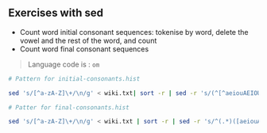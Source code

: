 
## Exercises with sed

 - Count word initial consonant sequences: tokenise by word, delete the vowel and the rest of the word, and count
 - Count word final consonant sequences

> Language code is : `om`

```bash
# Pattern for initial-consonants.hist

sed 's/[^a-zA-Z]\+/\n/g' < wiki.txt| sort -r | sed -r 's/(^[^aeiouAEIOU]*)([aeiouAEIOU])([a-zA-Z]*)$/\1/p' | sort -r | uniq -c > initial-consonants.hist

# Patter for final-consonants.hist

sed 's/[^a-zA-Z]\+/\n/g' < wiki.txt | sort -r | sed -r 's/^(.*)([aeiouAEIOU])([^aeiouAEIOU]*)$/\3/p' | sort -r | uniq -c > final-consonants.hist
```
